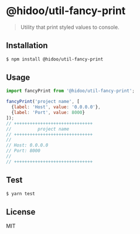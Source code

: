 # @hidoo/util-fancy-print

> Utility that print styled values to console.

## Installation

```sh
$ npm install @hidoo/util-fancy-print
```

## Usage

```js
import fancyPrint from '@hidoo/util-fancy-print';

fancyPrint('project name', [
  {label: 'Host', value: '0.0.0.0'},
  {label: 'Port', value: 8000}
]);
// ++++++++++++++++++++++++++++++
//          project name
// ++++++++++++++++++++++++++++++
//
// Host: 0.0.0.0
// Port: 8000
//
// ++++++++++++++++++++++++++++++
```

## Test

```sh
$ yarn test
```

## License

MIT
